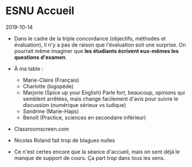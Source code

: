 # ESNU Accueil

2019-10-14

- Dans le cadre de la triple concordance (objectifs, méthodes et évaluation), il n'y a pas de raison que l'évaluation soit une surprise.
On pourrait même imaginer que **les étudiants écrivent eux-mêmes les questions d'examen**.

- À ma table :
	- Marie-Claire (Français)
	- Charlotte (logopède)
	- Marjorie (Spice up your English) Parle fort, beaucoup, opinions qui semblent arrêtées, mais change facilement d'avis pour suivre le discussion (numérique sérieux vs ludique)
	- Sandrine (Marie-Haps)
	- Benoît (Practice, sciences en secondaire inférieur)

- Classroomscreen.com
- Nicolas Roland fait trop de blagues nulles
- Ce n'est certes encore que la séance d'accueil, mais on sent déjà le manque de support de cours. Ça part trop dans tous les sens.